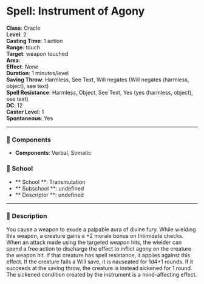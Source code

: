 
# Spell: Instrument of Agony
**Class**: Oracle  
**Level**: 2  
**Casting Time**: 1 action  
**Range**: touch  
**Target**: weapon touched  
**Area**:   
**Effect**: _None_  
**Duration**: 1 minutes/level  
**Saving Throw**: Harmless, See Text, Will negates (Will negates (harmless, object), see text)  
**Spell Resistance**: Harmless, Object, See Text, Yes (yes (harmless, object), see text)  
**DC**: 12  
**Caster Level**: 1  
**Spontaneous**: Yes

---

### 🔮 Components
- **Components**: Verbal, Somatic

### 🏫 School
- ** School **: Transmutation
- ** Subschool **: undefined
- ** Descriptor **: undefined
---

### 📜 Description
You cause a weapon to exude a palpable aura of divine fury. While wielding this weapon, a creature gains a +2 morale bonus on Intimidate checks. When an attack made using the targeted weapon hits, the wielder can spend a free action to discharge the effect to inflict agony on the creature the weapon hit. If that creature has spell resistance, it applies against this effect. If the creature fails a Will save, it is nauseated for 1d4+1 rounds. If it succeeds at the saving throw, the creature is instead sickened for 1 round. The sickened condition created by the instrument is a mind-affecting effect.
